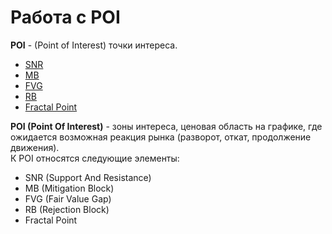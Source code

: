# Работа с POI

**POI** - (Point of Interest) точки интереса.

- [SNR](./docs/SNR.pdf)
- [MB](./docs/MB.pdf)
- [FVG](./docs/FVG.pdf)
- [RB](./docs/RB.pdf)
- [Fractal Point](./docs/Fractal.pdf)

**POI (Point Of Interest)** - зоны интереса, ценовая область на графике, где ожидается возможная реакция рынка (разворот, откат, продолжение движения).  
К POI относятся следующие элементы:

- SNR (Support And Resistance)
- MB (Mitigation Block)
- FVG (Fair Value Gap)
- RB (Rejection Block)
- Fractal Point
